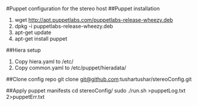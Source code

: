 #Puppet configuration for the stereo host
##Puppet installation
1. wget http://apt.puppetlabs.com/puppetlabs-release-wheezy.deb
2. dpkg -i puppetlabs-release-wheezy.deb
3. apt-get update
4. apt-get install puppet

##Hiera setup
1. Copy hiera.yaml to /etc/
2. Copy common.yaml to /etc/puppet/hieradata/

##Clone config repo
git clone git@github.com:tushartushar/stereoConfig.git

##Apply puppet manifests
cd stereoConfig/
sudo ./run.sh >puppetLog.txt 2>puppetErr.txt
